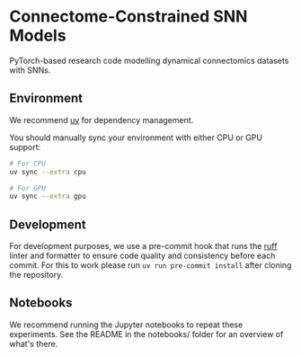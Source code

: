 # Connectome-Constrained SNN Models

PyTorch-based research code modelling dynamical connectomics datasets with SNNs.


## Environment

We recommend [uv](https://docs.astral.sh/uv/) for dependency management.

You should manually sync your environment with either CPU or GPU support:

```bash
# For CPU
uv sync --extra cpu

# For GPU
uv sync --extra gpu
```

## Development

For development purposes, we use a pre-commit hook that runs the [ruff](https://docs.astral.sh/ruff/) linter and formatter to ensure code quality and consistency before each commit.
For this to work please run `uv run pre-commit install` after cloning the repository.

## Notebooks

We recommend running the Jupyter notebooks to repeat these experiments. See the README in the notebooks/ folder for an overview of what's there.
